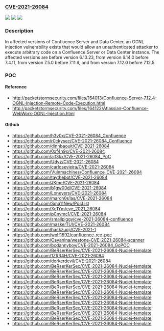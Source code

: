 ### [CVE-2021-26084](https://cve.mitre.org/cgi-bin/cvename.cgi?name=CVE-2021-26084)
![](https://img.shields.io/static/v1?label=Product&message=Confluence%20Data%20Center&color=blue)
![](https://img.shields.io/static/v1?label=Version&message=%3C%206.13.22%20&color=brighgreen)
![](https://img.shields.io/static/v1?label=Vulnerability&message=Remote%20Code%20Execution&color=brighgreen)

### Description

In affected versions of Confluence Server and Data Center, an OGNL injection vulnerability exists that would allow an unauthenticated attacker to execute arbitrary code on a Confluence Server or Data Center instance. The affected versions are before version 6.13.23, from version 6.14.0 before 7.4.11, from version 7.5.0 before 7.11.6, and from version 7.12.0 before 7.12.5.

### POC

#### Reference
- http://packetstormsecurity.com/files/164013/Confluence-Server-7.12.4-OGNL-Injection-Remote-Code-Execution.html
- http://packetstormsecurity.com/files/164122/Atlassian-Confluence-WebWork-OGNL-Injection.html

#### Github
- https://github.com/h3v0x/CVE-2021-26084_Confluence
- https://github.com/r0ckysec/CVE-2021-26084_Confluence
- https://github.com/dinhbaouit/CVE-2021-26084
- https://github.com/0xf4n9x/CVE-2021-26084
- https://github.com/alt3kx/CVE-2021-26084_PoC
- https://github.com/Udyz/CVE-2021-26084
- https://github.com/carlosevieira/CVE-2021-26084
- https://github.com/Vulnmachines/Confluence_CVE-2021-26084
- https://github.com/taythebot/CVE-2021-26084
- https://github.com/JKme/CVE-2021-26084
- https://github.com/b1gw00d/CVE-2021-26084
- https://github.com/Loneyers/CVE-2021-26084
- https://github.com/march0s1as/CVE-2021-26084
- https://github.com/Sma11New/PocList
- https://github.com/Xc1Ym/cve_2021_26084
- https://github.com/p0nymc1/CVE-2021-26084
- https://github.com/smallpiggy/cve-2021-26084-confluence
- https://github.com/maskerTUI/CVE-2021-26084
- https://github.com/hackzuoji/CVE-2021-1
- https://github.com/wolf1892/confluence-rce-poc
- https://github.com/Osyanina/westone-CVE-2021-26084-scanner
- https://github.com/bcdannyboy/CVE-2021-26084_GoPOC
- https://github.com/BeRserKerSec/CVE-2021-26084-Nuclei-template
- https://github.com/1ZRR4H/CVE-2021-26084
- https://github.com/dorkerdevil/CVE-2021-26084
- https://github.com/BeRserKerSec/CVE-2021-26084-Nuclei-template
- https://github.com/BeRserKerSec/CVE-2021-26084-Nuclei-template
- https://github.com/BeRserKerSec/CVE-2021-26084-Nuclei-template
- https://github.com/BeRserKerSec/CVE-2021-26084-Nuclei-template
- https://github.com/BeRserKerSec/CVE-2021-26084-Nuclei-template
- https://github.com/BeRserKerSec/CVE-2021-26084-Nuclei-template
- https://github.com/BeRserKerSec/CVE-2021-26084-Nuclei-template
- https://github.com/BeRserKerSec/CVE-2021-26084-Nuclei-template
- https://github.com/BeRserKerSec/CVE-2021-26084-Nuclei-template
- https://github.com/BeRserKerSec/CVE-2021-26084-Nuclei-template
- https://github.com/BeRserKerSec/CVE-2021-26084-Nuclei-template
- https://github.com/BeRserKerSec/CVE-2021-26084-Nuclei-template


